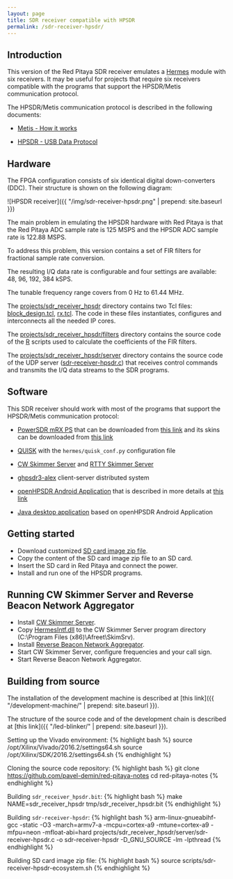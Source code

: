 ```yaml
---
layout: page
title: SDR receiver compatible with HPSDR
permalink: /sdr-receiver-hpsdr/
---
```


Introduction
-----

This version of the Red Pitaya SDR receiver emulates a [Hermes](http://openhpsdr.org/hermes.php) module with six receivers. It may be useful for projects that require six receivers compatible with the programs that support the HPSDR/Metis communication protocol.

The HPSDR/Metis communication protocol is described in the following documents:

 - [Metis - How it works](http://svn.tapr.org/repos_sdr_hpsdr/trunk/Metis/Documentation/Metis-%20How%20it%20works_V1.33.pdf)

 - [HPSDR - USB Data Protocol](http://svn.tapr.org/repos_sdr_hpsdr/trunk/Documentation/USB_protocol_V1.58.doc)

Hardware
-----

The FPGA configuration consists of six identical digital down-converters (DDC). Their structure is shown on the following diagram:

![HPSDR receiver]({{ "/img/sdr-receiver-hpsdr.png" | prepend: site.baseurl }})

The main problem in emulating the HPSDR hardware with Red Pitaya is that the Red Pitaya ADC sample rate is 125 MSPS and the HPSDR ADC sample rate is 122.88 MSPS.

To address this problem, this version contains a set of FIR filters for fractional sample rate conversion.

The resulting I/Q data rate is configurable and four settings are available: 48, 96, 192, 384 kSPS.

The tunable frequency range covers from 0 Hz to 61.44 MHz.

The [projects/sdr_receiver_hpsdr](https://github.com/pavel-demin/red-pitaya-notes/tree/master/projects/sdr_receiver_hpsdr) directory contains two Tcl files: [block_design.tcl](https://github.com/pavel-demin/red-pitaya-notes/blob/master/projects/sdr_receiver_hpsdr/block_design.tcl), [rx.tcl](https://github.com/pavel-demin/red-pitaya-notes/blob/master/projects/sdr_receiver_hpsdr/rx.tcl). The code in these files instantiates, configures and interconnects all the needed IP cores.

The [projects/sdr_receiver_hpsdr/filters](https://github.com/pavel-demin/red-pitaya-notes/tree/master/projects/sdr_receiver_hpsdr/filters) directory contains the source code of the [R](http://www.r-project.org) scripts used to calculate the coefficients of the FIR filters.

The [projects/sdr_receiver_hpsdr/server](https://github.com/pavel-demin/red-pitaya-notes/tree/master/projects/sdr_receiver_hpsdr/server) directory contains the source code of the UDP server ([sdr-receiver-hpsdr.c](https://github.com/pavel-demin/red-pitaya-notes/blob/master/projects/sdr_receiver_hpsdr/server/sdr-receiver-hpsdr.c)) that receives control commands and transmits the I/Q data streams to the SDR programs.

Software
-----

This SDR receiver should work with most of the programs that support the HPSDR/Metis communication protocol:

 - [PowerSDR mRX PS](http://openhpsdr.org/wiki/index.php?title=PowerSDR) that can be downloaded from [this link](http://svn.tapr.org/repos_sdr_hpsdr/trunk/W5WC/PowerSDR_Installers) and its skins can be downloaded from [this link](
http://svn.tapr.org/repos_sdr_hpsdr/trunk/W5WC/OpenHPSDR_Skins)

 - [QUISK](http://james.ahlstrom.name/quisk) with the `hermes/quisk_conf.py` configuration file

 - [CW Skimmer Server](http://dxatlas.com/skimserver) and [RTTY Skimmer Server](http://dxatlas.com/RttySkimServ)

 - [ghpsdr3-alex](http://napan.ca/ghpsdr3) client-server distributed system

 - [openHPSDR Android Application](https://play.google.com/store/apps/details?id=org.g0orx.openhpsdr) that is described in more details at [this link](http://g0orx.blogspot.be/2015/01/openhpsdr-android-application.html)

 - [Java desktop application](http://g0orx.blogspot.co.uk/2015/04/java-desktop-application-based-on.html) based on openHPSDR Android Application

Getting started
-----

 - Download customized [SD card image zip file](https://googledrive.com/host/0B-t5klOOymMNfmJ0bFQzTVNXQ3RtWm5SQ2NGTE1hRUlTd3V2emdSNzN6d0pYamNILW83Wmc/SDR/ecosystem-0.95-1-6deb253-sdr-receiver-hpsdr.zip).
 - Copy the content of the SD card image zip file to an SD card.
 - Insert the SD card in Red Pitaya and connect the power.
 - Install and run one of the HPSDR programs.

Running CW Skimmer Server and Reverse Beacon Network Aggregator
-----

 - Install [CW Skimmer Server](http://dxatlas.com/skimserver).
 - Copy [HermesIntf.dll](https://sourceforge.net/projects/hermesintf/files) to the CW Skimmer Server program directory (C:\Program Files (x86)\Afreet\SkimSrv).
 - Install [Reverse Beacon Network Aggregator](http://www.reversebeacon.net/pages/Aggregator+19).
 - Start CW Skimmer Server, configure frequencies and your call sign.
 - Start Reverse Beacon Network Aggregator.

Building from source
-----

The installation of the development machine is described at [this link]({{ "/development-machine/" | prepend: site.baseurl }}).

The structure of the source code and of the development chain is described at [this link]({{ "/led-blinker/" | prepend: site.baseurl }}).

Setting up the Vivado environment:
{% highlight bash %}
source /opt/Xilinx/Vivado/2016.2/settings64.sh
source /opt/Xilinx/SDK/2016.2/settings64.sh
{% endhighlight %}

Cloning the source code repository:
{% highlight bash %}
git clone https://github.com/pavel-demin/red-pitaya-notes
cd red-pitaya-notes
{% endhighlight %}

Building `sdr_receiver_hpsdr.bit`:
{% highlight bash %}
make NAME=sdr_receiver_hpsdr tmp/sdr_receiver_hpsdr.bit
{% endhighlight %}

Building `sdr-receiver-hpsdr`:
{% highlight bash %}
arm-linux-gnueabihf-gcc -static -O3 -march=armv7-a -mcpu=cortex-a9 -mtune=cortex-a9 -mfpu=neon -mfloat-abi=hard projects/sdr_receiver_hpsdr/server/sdr-receiver-hpsdr.c -o sdr-receiver-hpsdr -D_GNU_SOURCE -lm -lpthread
{% endhighlight %}

Building SD card image zip file:
{% highlight bash %}
source scripts/sdr-receiver-hpsdr-ecosystem.sh
{% endhighlight %}
